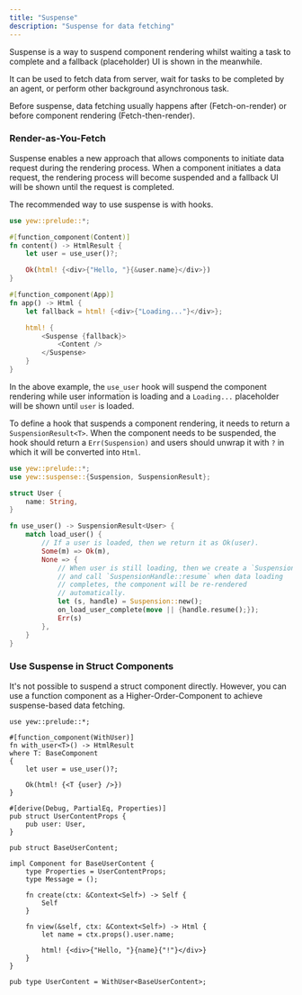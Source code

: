 ```yaml
---
title: "Suspense"
description: "Suspense for data fetching"
---
```


Suspense is a way to suspend component rendering whilst waiting a task
to complete and a fallback (placeholder) UI is shown in the meanwhile.

It can be used to fetch data from server, wait for tasks to be completed
by an agent, or perform other background asynchronous task.

Before suspense, data fetching usually happens after (Fetch-on-render) or before
component rendering (Fetch-then-render).

### Render-as-You-Fetch

Suspense enables a new approach that allows components to initiate data request
during the rendering process. When a component initiates a data request,
the rendering process will become suspended and a fallback UI will be
shown until the request is completed.

The recommended way to use suspense is with hooks.

```rust ,ignore
use yew::prelude::*;

#[function_component(Content)]
fn content() -> HtmlResult {
    let user = use_user()?;

    Ok(html! {<div>{"Hello, "}{&user.name}</div>})
}

#[function_component(App)]
fn app() -> Html {
    let fallback = html! {<div>{"Loading..."}</div>};

    html! {
        <Suspense {fallback}>
            <Content />
        </Suspense>
    }
}
```

In the above example, the `use_user` hook will suspend the component
rendering while user information is loading and a `Loading...` placeholder will
be shown until `user` is loaded.

To define a hook that suspends a component rendering, it needs to return
a `SuspensionResult<T>`. When the component needs to be suspended, the
hook should return a `Err(Suspension)` and users should unwrap it with
`?` in which it will be converted into `Html`.

```rust ,ignore
use yew::prelude::*;
use yew::suspense::{Suspension, SuspensionResult};

struct User {
    name: String,
}

fn use_user() -> SuspensionResult<User> {
    match load_user() {
        // If a user is loaded, then we return it as Ok(user).
        Some(m) => Ok(m),
        None => {
            // When user is still loading, then we create a `Suspension`
            // and call `SuspensionHandle::resume` when data loading
            // completes, the component will be re-rendered
            // automatically.
            let (s, handle) = Suspension::new();
            on_load_user_complete(move || {handle.resume();});
            Err(s)
        },
    }
}
```

### Use Suspense in Struct Components

It's not possible to suspend a struct component directly. However, you
can use a function component as a Higher-Order-Component to
achieve suspense-based data fetching.

```rust, ignore
use yew::prelude::*;

#[function_component(WithUser)]
fn with_user<T>() -> HtmlResult
where T: BaseComponent
{
    let user = use_user()?;

    Ok(html! {<T {user} />})
}

#[derive(Debug, PartialEq, Properties)]
pub struct UserContentProps {
    pub user: User,
}

pub struct BaseUserContent;

impl Component for BaseUserContent {
    type Properties = UserContentProps;
    type Message = ();

    fn create(ctx: &Context<Self>) -> Self {
        Self
    }

    fn view(&self, ctx: &Context<Self>) -> Html {
        let name = ctx.props().user.name;

        html! {<div>{"Hello, "}{name}{"!"}</div>}
    }
}

pub type UserContent = WithUser<BaseUserContent>;
```

